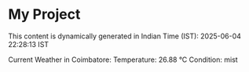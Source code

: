 # My Project

This content is dynamically generated in Indian Time (IST): 2025-06-04 22:28:13 IST


Current Weather in Coimbatore:
Temperature: 26.88 °C
Condition: mist
